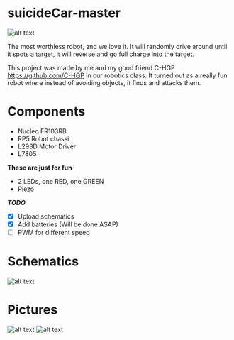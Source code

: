 # suicideCar-master

![alt text](https://github.com/C-HGP/suicideCar-master/blob/master/Pictures/Robot%20(1).jpg)

The most worthless robot, and we love it.
It will randomly drive around until it spots a target, it will reverse and go full charge into the target.

This project was made by me and my good friend C-HGP https://github.com/C-HGP in our robotics class.
It turned out as a really fun robot where instead of avoiding objects, it finds and attacks them. 

# Components # 
* Nucleo FR103RB
* RP5 Robot chassi
* L293D Motor Driver
* L7805 

**These are just for fun**
* 2 LEDs, one RED, one GREEN
* Piezo

***TODO***
- [x] Upload schematics
- [x] Add batteries (Will be done ASAP)
- [ ] PWM for different speed

# Schematics #
![alt text](https://github.com/C-HGP/suicideCar-master/blob/master/Pictures/RobotSketch_bb.jpg)

# Pictures # 
![alt text](https://github.com/C-HGP/suicideCar-master/blob/master/Pictures/Robot%20(2).jpg)
![alt text](https://github.com/C-HGP/suicideCar-master/blob/master/Pictures/Robot%20(3).jpg)
